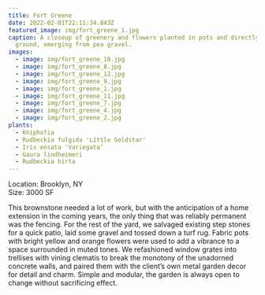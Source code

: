 ```yaml
---
title: Fort Greene
date: 2022-02-01T22:11:34.843Z
featured_image: img/fort_greene_1.jpg
caption: A closeup of greenery and flowers planted in pots and directly into the
  ground, emerging from pea gravel.
images:
  - image: img/fort_greene_10.jpg
  - image: img/fort_greene_8.jpg
  - image: img/fort_greene_12.jpg
  - image: img/fort_greene_9.jpg
  - image: img/fort_greene_1.jpg
  - image: img/fort_greene_11.jpg
  - image: img/fort_greene_7.jpg
  - image: img/fort_greene_4.jpg
  - image: img/fort_greene_2.jpg
plants:
  - Kniphofia
  - Rudbeckia fulgida 'Little Goldstar'
  - Iris ensata 'Variegata’
  - Gaura lindheimeri
  - Rudbeckia hirta
---
```

L﻿ocation: Brooklyn, NY\
S﻿ize: 3000 SF



This brownstone needed a lot of work, but with the anticipation of a home extension in the coming years, the only thing that was reliably permanent was the fencing. For the rest of the yard, we salvaged existing step stones for a quick patio, laid some gravel and tossed down a turf rug. Fabric pots with bright yellow and orange flowers were used to add a vibrance to a space surrounded in muted tones. We refashioned window grates into trellises with vining clematis to break the monotony of the unadorned concrete walls, and paired them with the client’s own metal garden decor for detail and charm. Simple and modular, the garden is always open to change without sacrificing effect.